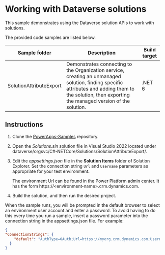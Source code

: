 # Working with Dataverse solutions

This sample demonstrates using the Dataverse solution APIs to work with solutions.

The provided code samples are listed below.

|Sample folder|Description|Build target|
|---|---|---|
|SolutionAttributeExport|Demonstrates connecting to the Organization service, creating an unmanaged solution, finding specific attributes and adding them to the solution, then exporting the managed version of the solution.|.NET 6|

## Instructions

1. Clone the [PowerApps-Samples](https://github.com/microsoft/PowerApps-Samples) repository.

1. Open the *Solutions.sln* solution file in Visual Studio 2022 located under dataverse/orgsvc/C#-NETCore/Solutions/SolutionAttributeExport/.

1. Edit the *appsettings.json* file in the **Solution Items** folder of Solution Explorer. Set the connection string `Url` and `Username` parameters as appropriate for your test environment.

	The environment Url can be found in the Power Platform admin center. It has the form https://\<environment-name>.crm.dynamics.com.

1. Build the solution, and then run the desired project.

When the sample runs, you will be prompted in the default browser to select an environment user account and enter a password. To avoid having to do this every time you run a sample, insert a password parameter into the connection string in the appsettings.json file. For example:

```json
{
"ConnectionStrings": {
    "default": "AuthType=OAuth;Url=https://myorg.crm.dynamics.com;Username=someone@myorg.onmicrosoft.com;Password=mypassword;RedirectUri=http://localhost;AppId=51f81489-12ee-4a9e-aaae-a2591f45987d;LoginPrompt=Auto"
  }
}
```
